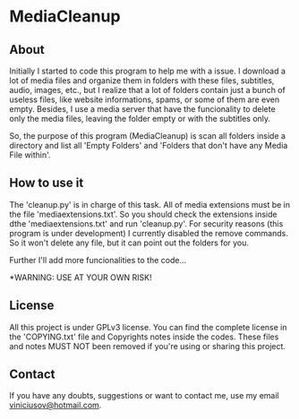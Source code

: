 # MediaCleanup

## About
Initially I started to code this program to help me with a issue.
I download a lot of media files and organize them in folders with these files, subtitles, audio, images, etc., but I realize that 
a lot of folders contain just a bunch of useless files, like website informations, spams, or some of them are even empty.
Besides, I use a media server that have the funcionality to delete only the media files, leaving the folder empty or with the subtitles only.

So, the purpose of this program (MediaCleanup) is scan all folders inside a directory and list all 'Empty Folders' and 'Folders that don't have any Media File within'.

## How to use it
The 'cleanup.py' is in charge of this task. All of media extensions must be in the file 'mediaextensions.txt'.
So you should check the extensions inside dthe 'mediaextensions.txt' and run 'cleanup.py'.
For security reasons (this program is under development) I currently disabled the remove commands.
So it won't delete any file, but it can point out the folders for you.

Further I'll add more funcionalities to the code...

*WARNING: USE AT YOUR OWN RISK!

## License
All this project is under GPLv3 license. You can find the complete license in the 'COPYING.txt' file and Copyrights notes inside the codes.
These files and notes MUST NOT been removed if you're using or sharing this project.

## Contact
If you have any doubts, suggestions or want to contact me, use my email viniciusov@hotmail.com.

